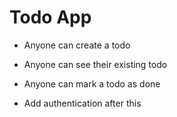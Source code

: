 # Todo App

- Anyone can create a todo
- Anyone can see their existing todo
- Anyone can mark a todo as done 

- Add authentication after this


